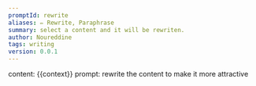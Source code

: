 ```yaml
---
promptId: rewrite
aliases: ✏️ Rewrite, Paraphrase
summary: select a content and it will be rewriten.
author: Noureddine
tags: writing
version: 0.0.1
---
```

content: 
{{context}}
prompt:
rewrite the content to make it more attractive